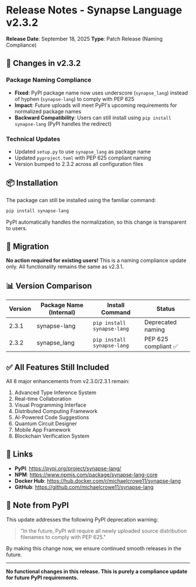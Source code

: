 # Release Notes - Synapse Language v2.3.2

**Release Date**: September 18, 2025
**Type**: Patch Release (Naming Compliance)

## 🔧 Changes in v2.3.2

### Package Naming Compliance
- **Fixed**: PyPI package name now uses underscore (`synapse_lang`) instead of hyphen (`synapse-lang`) to comply with PEP 625
- **Impact**: Future uploads will meet PyPI's upcoming requirements for normalized package names
- **Backward Compatibility**: Users can still install using `pip install synapse-lang` (PyPI handles the redirect)

### Technical Updates
- Updated `setup.py` to use `synapse_lang` as package name
- Updated `pyproject.toml` with PEP 625 compliant naming
- Version bumped to 2.3.2 across all configuration files

## 📦 Installation

The package can still be installed using the familiar command:
```bash
pip install synapse-lang
```

PyPI automatically handles the normalization, so this change is transparent to users.

## 🔄 Migration

**No action required for existing users!** This is a naming compliance update only. All functionality remains the same as v2.3.1.

## 📊 Version Comparison

| Version | Package Name (Internal) | Install Command | Status |
|---------|------------------------|-----------------|--------|
| 2.3.1 | synapse-lang | `pip install synapse-lang` | Deprecated naming |
| 2.3.2 | synapse_lang | `pip install synapse-lang` | PEP 625 compliant ✅ |

## ✅ All Features Still Included

All 8 major enhancements from v2.3.0/2.3.1 remain:
1. Advanced Type Inference System
2. Real-time Collaboration
3. Visual Programming Interface
4. Distributed Computing Framework
5. AI-Powered Code Suggestions
6. Quantum Circuit Designer
7. Mobile App Framework
8. Blockchain Verification System

## 🔗 Links

- **PyPI**: https://pypi.org/project/synapse-lang/
- **NPM**: https://www.npmjs.com/package/synapse-lang-core
- **Docker Hub**: https://hub.docker.com/r/michaelcrowe11/synapse-lang
- **GitHub**: https://github.com/michaelcrowe11/synapse-lang

## 📝 Note from PyPI

This update addresses the following PyPI deprecation warning:
> "In the future, PyPI will require all newly uploaded source distribution filenames to comply with PEP 625."

By making this change now, we ensure continued smooth releases in the future.

---

**No functional changes in this release. This is purely a compliance update for future PyPI requirements.**